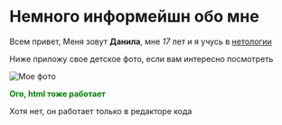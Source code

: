 # Немного информейшн обо мне

Всем привет, Меня зовут **Данила**, мне _17_ лет и я учусь в [нетологии](https://netology.ru/)

Ниже приложу свое детское фото, если вам интересно посмотреть

![Мое фото](https://i.pinimg.com/736x/39/ec/ed/39ecedef7edb8d7506dd195234a49417.jpg)
<p style="color: green; font-weight: bold;">Ого, html тоже работает</p>

Хотя нет, он работает только в редакторе кода
